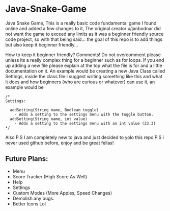 # Java-Snake-Game
Java Snake Game,
This is a really basic code fundamental game I found online and added a few changes to it,
The original creator u/janbodnar did not want the game to exceed any limits as it was a beginner friendly source code project,
so with that being said... the goal of this repo is to add things but also keep it beginner friendly...

How to keep it beginner friendly?
Comments! Do not overcomment please unless its a really complex thing for a beginner such as for loops.
If you end up adding a new file please explain at the top what the file is for and a little documentation on it. An example would be creating a new Java Class called Settings, inside the class file I suggest writing something like this and what it does and how beginners (who are curious or whatever) can use it, an example would be

```
/*
Settings:
  
  addSetting(String name, Boolean toggle)
    - Adds a setting to the settings menu with the toggle button.
  addSetting(String name, int value)
    - Adds a setting to the settings menu with an int value (23.3)
*/
```

Also P.S I am completely new to java and just decided to yolo this repo P.S i never used github before, enjoy and be great fellas!

## Future Plans:

- Menu
- Score Tracker (High Score As Well)
- Help
- Settings
- Custom Modes (More Apples, Speed Changes)
- Demolish any bugs.
- Better Icons Lol
